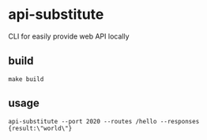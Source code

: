 # api-substitute
CLI for easily provide web API locally

## build
```shell
make build
```

## usage
```shell
api-substitute --port 2020 --routes /hello --responses {result:\"world\"}
```